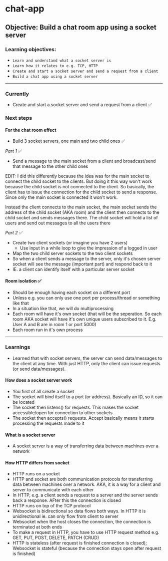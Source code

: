 # chat-app

## Objective: Build a chat room app using a socket server

### Learning objectives:
- `Learn and understand what a socket server is`
- `Learn how it relates to e.g. TCP, HTTP`
- `Create and start a socket server and send a request from a client`
- `Build a chat app using a socket server`

---

### Currently
- Create and start a socket server and send a request from a client ✅

### Next steps

#### For the chat room effect
- Build 3 socket servers, one main and two child ones ✅

*Part 1* ✅
- Send a message to the main socket from a client and broadcast/send that message to the other child ones

EDIT: I did this differently because the idea was for the main socket to connect the child socket to the clients. But doing it this way won't work because the child socket is not connected to the client. So basically, the client has to issue the connection for the child socket to send a response. Since only the main socket is connected it won't work. 

Instead the client connects to the main socket, the main socket sends the address of the child socket (AKA room) and the client then connects to the child socket and sends messages there. The child socket will hold a list of users and send out messages to all the users there

*Part 2* ✅
- Create two client sockets (or imagine you have 2 users)
  - Use input in a while loop to give the impression of a logged in user
- Map the two child server sockets to the two client sockets
- So when a client sends a message to the server, only it's chosen server socket will see the message (important part) and respond back to it
- IE. a client can identify itself with a particular server socket

#### Room isolation ✅
- Should be enough having each socket on a different port
- Unless e.g. you can only use one port per process/thread or something like that
- In a situation like that, we will do multiprocessing
- Each room will have it's own socket (that will be the seperation. So each room AKA socket will have it's own unique users subscribed to it. E.g. User A and B are in room 1 or port 5000)
- Each room run in it's own process

---

### Learnings
- Learned that with socket servers, the server can send data/messages to the client at any time. With just HTTP, only the client can issue requests (or send data/messages).

#### How does a socket server work
- You first of all create a socket
- The socket will bind itself to a port (or address). Basically an ID, so it can be located
- The socket then listens() for requests. This makes the socket accessible/open for connection to other sockets
- The socket then accepts() requests. Accept basically means it starts processing the requests made to it

#### What is a socket server
- A socket server is a way of transferring data between machines over a network

#### How HTTP differs from socket
- HTTP runs on a socket
- HTTP and socket are both communication protocols for transferring data between machines over a network. AKA, it is a way for a client and server to communicate with each other
- In HTTP, e.g. a client sends a request to a server and the server sends back a response. AFter this the connection is closed
- HTTP runs on top of the TCP protocol
- Websocket is bidirectional so data flows both ways. In HTTP it is unidirectional ie. can only flow from client to server
- Websocket when the host closes the connection, the connection is terminated at both ends
- To make a request in HTTP, you have to use HTTP request method e.g. GET, PUT, POST, DELETE, PATCH (CRUD)
- HTTP is stateless (after request is finished connection is closed); Websocket is stateful (because the connection stays open after request is finished)